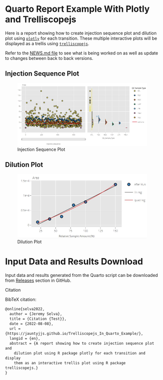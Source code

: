 # Quarto Report Example With Plotly and Trelliscopejs

Here is a report showing how to create injection sequence plot and
dilution plot using [`plotly`](https://plotly.com/r/) for each
transition. These multiple interactive plots will be displayed as a
trellis using [`trelliscopejs`](https://hafen.github.io/trelliscopejs/).

Refer to the [NEWS.md
file](https://github.com/JauntyJJS/Trelliscopejs_In_Quarto_Example/blob/main/NEWS.md)
to see what is being worked on as well as update to changes between back
to back versions.

## Injection Sequence Plot

<figure>
<img src="images/Injection_Sequence.JPG"
data-fig-alt="An injection sequence plot."
alt="Injection Sequence Plot" />
<figcaption aria-hidden="true">Injection Sequence Plot</figcaption>
</figure>

## Dilution Plot

<figure>
<img src="images/Dilution_Plot.JPG" data-fig-alt="A dilution plot."
alt="Dilution Plot" />
<figcaption aria-hidden="true">Dilution Plot</figcaption>
</figure>

# Input Data and Results Download

Input data and results generated from the Quarto script can be
downloaded from
[Releases](https://github.com/JauntyJJS/Trelliscopejs_In_Quarto_Example/releases)
section in GitHub.

Citation

BibTeX citation:

    @online{selva2022,
      author = {Jeremy Selva},
      title = {Citation {Test}},
      date = {2022-08-08},
      url = {https://jauntyjjs.github.io/Trelliscopejs_In_Quarto_Example/},
      langid = {en},
      abstract = {A report showing how to create injection sequence plot and
        dilution plot using R package plotly for each transition and display
        them as an interactive trellis plot using R package trelliscopejs.}
    }
